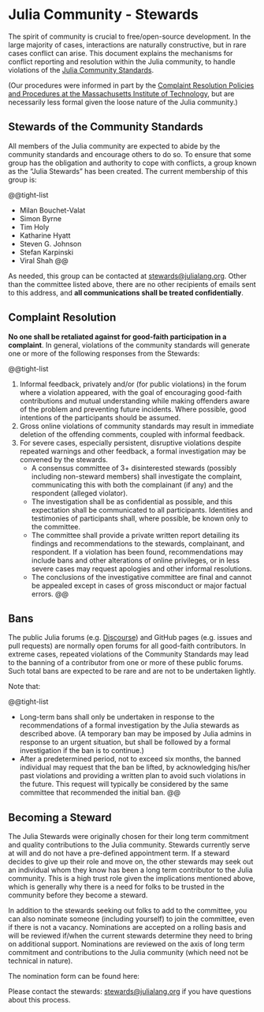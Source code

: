 # Julia Community - Stewards

The spirit of community is crucial to free/open-source development. In the large majority of cases, interactions are naturally constructive, but in rare cases conflict can arise. This document explains the mechanisms for conflict reporting and resolution within the Julia community, to handle violations of the [Julia Community Standards](/community/standards/).

(Our procedures were informed in part by the [Complaint Resolution Policies and Procedures at the Massachusetts Institute of Technology](https://policies.mit.edu/policies-procedures/90-relations-and-responsibilities-within-mit-community/98-complaint-resolution), but are necessarily less formal given the loose nature of the Julia community.)

## Stewards of the Community Standards

All members of the Julia community are expected to abide by the community standards and encourage others to do so. To ensure that some group has the obligation and authority to cope with conflicts, a group known as the “Julia Stewards” has been created. The current membership of this group is:

@@tight-list
* Milan Bouchet-Valat
* Simon Byrne
* Tim Holy
* Katharine Hyatt
* Steven G. Johnson
* Stefan Karpinski
* Viral Shah
@@

As needed, this group can be contacted at [stewards@julialang.org](mailto:stewards@julialang.org). Other than the committee listed above, there are no other recipients of emails sent to this address, and **all communications shall be treated confidentially**.

## Complaint Resolution

**No one shall be retaliated against for good-faith participation in a complaint**. In general, violations of the community standards will generate one or more of the following responses from the Stewards:

@@tight-list
1. Informal feedback, privately and/or (for public violations) in the forum where a violation appeared, with the goal of encouraging good-faith contributions and mutual understanding while making offenders aware of the problem and preventing future incidents. Where possible, good intentions of the participants should be assumed.
2. Gross online violations of community standards may result in immediate deletion of the offending comments, coupled with informal feedback.
3. For severe cases, especially persistent, disruptive violations despite repeated warnings and other feedback, a formal investigation may be convened by the stewards.
    * A consensus committee of 3+ disinterested stewards (possibly including non-steward members) shall investigate the complaint, communicating this with both the complainant (if any) and the respondent (alleged violator).
    * The investigation shall be as confidential as possible, and this expectation shall be communicated to all participants. Identities and testimonies of participants shall, where possible, be known only to the committee.
    * The committee shall provide a private written report detailing its findings and recommendations to the stewards, complainant, and respondent. If a violation has been found, recommendations may include bans and other alterations of online privileges, or in less severe cases may request apologies and other informal resolutions.
    * The conclusions of the investigative committee are final and cannot be appealed except in cases of gross misconduct or major factual errors.
@@

## Bans

The public Julia forums (e.g. [Discourse](https://discourse.julialang.org/)) and GitHub pages (e.g. issues and pull requests) are normally open forums for all good-faith contributors. In extreme cases, repeated violations of the Community Standards may lead to the banning of a contributor from one or more of these public forums. Such total bans are expected to be rare and are not to be undertaken lightly.

Note that:

@@tight-list
* Long-term bans shall only be undertaken in response to the recommendations of a formal investigation by the Julia stewards as described above. (A temporary ban may be imposed by Julia admins in response to an urgent situation, but shall be followed by a formal investigation if the ban is to continue.)
* After a predetermined period, not to exceed six months, the banned individual may request that the ban be lifted, by acknowledging his/her past violations and providing a written plan to avoid such violations in the future. This request will typically be considered by the same committee that recommended the initial ban.
@@

## Becoming a Steward

The Julia Stewards were originally chosen for their long term commitment and quality contributions to the Julia community. Stewards currently serve at will and do not have a pre-defined appointment term. If a steward decides to give up their role and move on, the other stewards may seek out an individual whom they know has been a long term contributor to the Julia community. This is a high trust role given the implications mentioned above, which is generally why there is a need for folks to be trusted in the community before they become a steward. 

In addition to the stewards seeking out folks to add to the committee, you can also nominate someone (including yourself) to join the committee, even if there is not a vacancy. Nominations are accepted on a rolling basis and will be reviewed if/when the current stewards determine they need to bring on additional support. Nominations are reviewed on the axis of long term commitment and contributions to the Julia community (which need not be technical in nature). 

The nomination form can be found here: 

Please contact the stewards: [stewards@julialang.org](mailto:stewards@julialang.org) if you have questions about this process. 
